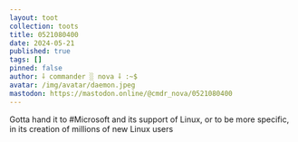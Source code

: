 ```yaml
---
layout: toot
collection: toots
title: 0521080400
date: 2024-05-21
published: true
tags: []
pinned: false
author: ⸸ commander ░ nova ⸸ :~$
avatar: /img/avatar/daemon.jpeg
mastodon: https://mastodon.online/@cmdr_nova/0521080400
---
```


Gotta hand it to #Microsoft and its support of Linux, or to be more specific, in its creation of millions of new Linux users

